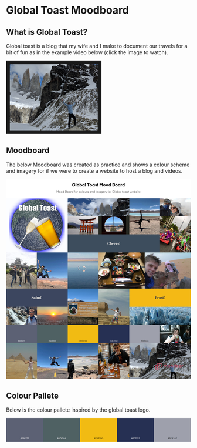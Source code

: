 # Global Toast Moodboard 

## What is Global Toast?
Global toast is a blog that my wife and I make to document our travels for a bit of fun as in the example video below (click the image to watch).

<a href="http://www.youtube.com/watch?feature=player_embedded&v=0ZCax0n9ng0t
" target="_blank"><img src="./img.jpg" alt="Torres Del Paine Video" width="240" height="180" border="10" /></a>

## Moodboard

The below Moodboard was created as practice and shows a colour scheme and imagery for if we were to create a website to host a blog and videos.

![Mood Board](./Global_Toast_Mood_Board.jpg "Mood Board")

## Colour Pallete
Below is the colour pallete inspired by the global toast logo.

![Mood Board](./colour_pallete.jpg "Mood Board")